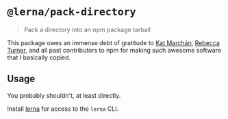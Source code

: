 # `@lerna/pack-directory`

> Pack a directory into an npm package tarball

This package owes an immense debt of gratitude to [Kat Marchán](https://github.com/zkat), [Rebecca Turner](https://github.com/iarna), and all past contributors to npm for making such awesome software that I basically copied.

## Usage

You probably shouldn't, at least directly.

Install [lerna](https://www.npmjs.com/package/lerna) for access to the `lerna` CLI.
